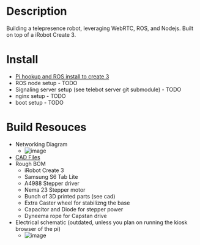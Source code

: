# Description
Building a telepresence robot, leveraging WebRTC, ROS, and Nodejs. Built on top of a iRobot Create 3.

# Install
- [Pi hookup and ROS install to create 3](https://iroboteducation.github.io/create3_docs/setup/pi4humble/)
- ROS node setup - TODO
- Signaling server setup (see telebot server git submodule) - TODO
- nginx setup - TODO
- boot setup - TODO

# Build Resouces
- Networking Diagram
    - ![image](https://github.com/user-attachments/assets/e5c1e4bf-18df-4483-9ff6-5ea5f9e74653)
- [CAD Files](https://cad.onshape.com/documents/1a8525f696efd59e53792b22/w/6fd592940ba0338e7f4927f5/e/5dc196e02e390e167a5edc6f?configuration=List_SdCSLZVsitG5Iw%3DDefault&renderMode=0&uiState=66eb93f2e1650c191d110f17)
- Rough BOM
    - iRobot Create 3
    - Samsung S6 Tab Lite
    - A4988 Stepper driver
    - Nema 23 Stepper motor
    - Bunch of 3D printed parts (see cad)
    - Extra Caster wheel for stabilizng the base
    - Capacitor and Diode for stepper power
    - Dyneema rope for Capstan drive
- Electrical schematic (outdated, unless you plan on running the kiosk browser of the pi)
    - ![image](https://github.com/user-attachments/assets/b3d7fe3e-129f-41de-8602-9bd7b6e0dbaf)
